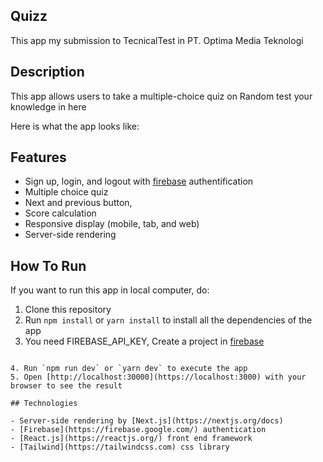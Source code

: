 ## Quizz



This app my submission to TecnicalTest in PT. Optima Media Teknologi

## Description



This app allows users to take a multiple-choice quiz on Random test your knowledge in here


Here is what the app looks like:



## Features


- Sign up, login, and logout with [firebase](https://firebase.google.com/) authentification
- Multiple choice quiz
- Next and previous button,
- Score calculation
- Responsive display (mobile, tab, and web)
- Server-side rendering

## How To Run


If you want to run this app in local computer, do:

1. Clone this repository
2. Run `npm install` or `yarn install` to install all the dependencies of the app
3. You need FIREBASE_API_KEY, Create a project in [firebase](https://firebase.google.com/)

```

4. Run `npm run dev` or `yarn dev` to execute the app
5. Open [http://localhost:30000](https://localhost:3000) with your browser to see the result

## Technologies

- Server-side rendering by [Next.js](https://nextjs.org/docs)
- [Firebase](https://firebase.google.com/) authentication
- [React.js](https://reactjs.org/) front end framework
- [Tailwind](https://tailwindcss.com) css library
